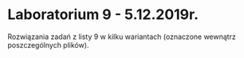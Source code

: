 # Laboratorium 9 - 5.12.2019r.

Rozwiązania zadań z listy 9 w kilku wariantach (oznaczone wewnątrz poszczególnych plików).
